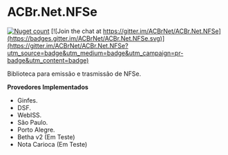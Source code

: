 # ACBr.Net.NFSe
[![Nuget count](http://img.shields.io/nuget/v/ACBr.Net.NFSe.svg)](https://www.nuget.org/packages/ACBr.Net.NFSe/)
[![Join the chat at https://gitter.im/ACBrNet/ACBr.Net.NFSe](https://badges.gitter.im/ACBrNet/ACBr.Net.NFSe.svg)](https://gitter.im/ACBrNet/ACBr.Net.NFSe?utm_source=badge&utm_medium=badge&utm_campaign=pr-badge&utm_content=badge)

Biblioteca para emissão e trasmissão de NFSe.

**Provedores Implementados**
- Ginfes.
- DSF.
- WebISS.
- São Paulo.
- Porto Alegre.
- Betha v2 (Em Teste)
- Nota Carioca (Em Teste)
